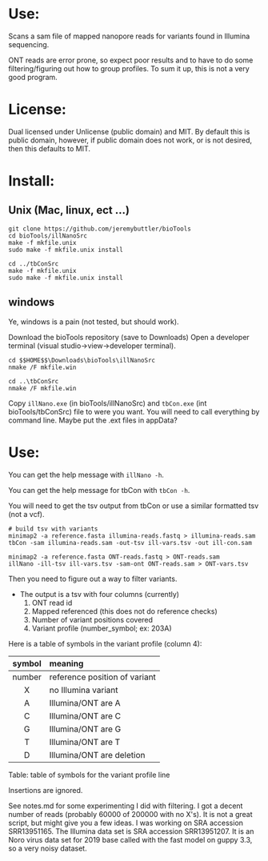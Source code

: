 # Use:

Scans a sam file of mapped nanopore reads for variants
  found in Illumina sequencing.

ONT reads are error prone, so expect poor results and to
  have to do some filtering/figuring out how to group
  profiles. To sum it up, this is not a very good program.

# License:

Dual licensed under Unlicense (public domain) and MIT. By
  default this is public domain, however, if public domain
  does not work, or is not desired, then this defaults to
  MIT.

# Install:

## Unix (Mac, linux, ect ...)

```
git clone https://github.com/jeremybuttler/bioTools
cd bioTools/illNanoSrc
make -f mkfile.unix
sudo make -f mkfile.unix install

cd ../tbConSrc
make -f mkfile.unix
sudo make -f mkfile.unix install
```

## windows

Ye, windows is a pain (not tested, but should work).

Download the bioTools repository (save to Downloads)
Open a developer terminal
  (visual studio->view->developer terminal).

```
cd $$HOME$$\Downloads\bioTools\illNanoSrc
nmake /F mkfile.win

cd ..\tbConSrc
nmake /F mkfile.win
```

Copy `illNano.exe` (in bioTools/illNanoSrc) and
  `tbCon.exe` (int bioTools/tbConSrc) file to were you
  want. You will need to call everything by command line.
  Maybe put the .ext files in appData?

# Use:

You can get the help message with `illNano -h`.

You can get the help message for tbCon with `tbCon -h`.

You will need to get the tsv output from tbCon or use a
  similar formatted tsv (not a vcf). 

```
# build tsv with variants
minimap2 -a reference.fasta illumina-reads.fastq > illumina-reads.sam
tbCon -sam illumina-reads.sam -out-tsv ill-vars.tsv -out ill-con.sam

minimap2 -a reference.fasta ONT-reads.fastq > ONT-reads.sam
illNano -ill-tsv ill-vars.tsv -sam-ont ONT-reads.sam > ONT-vars.tsv
```

Then you need to figure out a way to filter variants.

- The output is a tsv with four columns (currently)
  1. ONT read id
  2. Mapped referenced (this does not do reference checks)
  3. Number of variant positions covered
  4. Variant profile (number_symbol; ex: 203A)

Here is a table of symbols in the variant profile
  (column 4):

| symbol |       meaning                  |
|:------:|:-------------------------------|
| number |  reference position of variant |
|   X    |  no Illumina variant           |
|   A    |  Illumina/ONT are A            |
|   C    |  Illumina/ONT are C            |
|   G    |  Illumina/ONT are G            |
|   T    |  Illumina/ONT are T            |
|   D    |  Illumina/ONT are deletion     |

Table: table of symbols for the variant profile line

Insertions are ignored.

See notes.md for some experimenting I did with filtering.
  I got a decent number of reads (probably 60000 of
  200000 with no X's). It is not a great script, but might
  give you a few ideas. I was working on SRA accession
  SRR13951165. The Illumina data set is SRA accession
  SRR13951207. It is an Noro virus data set for 2019 base
  called with the fast model on guppy 3.3, so a very noisy
  dataset.
